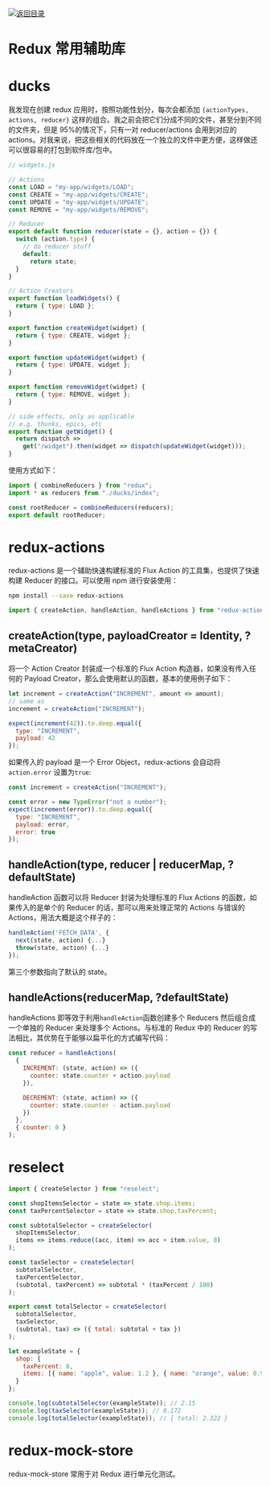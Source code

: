 [![返回目录](https://i.postimg.cc/50XLzC7C/image.png)](https://parg.co/UGZ)

# Redux 常用辅助库

# ducks

我发现在创建 redux 应用时，按照功能性划分，每次会都添加 `{actionTypes, actions, reducer}` 这样的组合。我之前会把它们分成不同的文件，甚至分到不同的文件夹，但是 95%的情况下，只有一对 reducer/actions 会用到对应的 actions。对我来说，把这些相关的代码放在一个独立的文件中更方便，这样做还可以很容易的打包到软件库/包中。

```js
// widgets.js

// Actions
const LOAD = "my-app/widgets/LOAD";
const CREATE = "my-app/widgets/CREATE";
const UPDATE = "my-app/widgets/UPDATE";
const REMOVE = "my-app/widgets/REMOVE";

// Reducer
export default function reducer(state = {}, action = {}) {
  switch (action.type) {
    // do reducer stuff
    default:
      return state;
  }
}

// Action Creators
export function loadWidgets() {
  return { type: LOAD };
}

export function createWidget(widget) {
  return { type: CREATE, widget };
}

export function updateWidget(widget) {
  return { type: UPDATE, widget };
}

export function removeWidget(widget) {
  return { type: REMOVE, widget };
}

// side effects, only as applicable
// e.g. thunks, epics, etc
export function getWidget() {
  return dispatch =>
    get("/widget").then(widget => dispatch(updateWidget(widget)));
}
```

使用方式如下：

```js
import { combineReducers } from "redux";
import * as reducers from "./ducks/index";

const rootReducer = combineReducers(reducers);
export default rootReducer;
```

# redux-actions

redux-actions 是一个辅助快速构建标准的 Flux Action 的工具集，也提供了快速构建 Reducer 的接口。可以使用 npm 进行安装使用：

```sh
npm install --save redux-actions
```

```js
import { createAction, handleAction, handleActions } from "redux-actions";
```

## createAction(type, payloadCreator = Identity, ?metaCreator)

将一个 Action Creator 封装成一个标准的 Flux Action 构造器，如果没有传入任何的 Payload Creator，那么会使用默认的函数，基本的使用例子如下：

```js
let increment = createAction("INCREMENT", amount => amount);
// same as
increment = createAction("INCREMENT");

expect(increment(42)).to.deep.equal({
  type: "INCREMENT",
  payload: 42
});
```

如果传入的 payload 是一个 Error Object，redux-actions 会自动将 `action.error` 设置为`true`:

```js
const increment = createAction("INCREMENT");

const error = new TypeError("not a number");
expect(increment(error)).to.deep.equal({
  type: "INCREMENT",
  payload: error,
  error: true
});
```

## handleAction(type, reducer | reducerMap, ?defaultState)

handleAction 函数可以将 Reducer 封装为处理标准的 Flux Actions 的函数，如果传入的是单个的 Reducer 的话，那可以用来处理正常的 Actions 与错误的 Actions，用法大概是这个样子的：

```js
handleAction('FETCH_DATA', {
  next(state, action) {...}
  throw(state, action) {...}
});
```

第三个参数指向了默认的 state。

## handleActions(reducerMap, ?defaultState)

handleActions 即等效于利用`handleAction`函数创建多个 Reducers 然后组合成一个单独的 Reducer 来处理多个 Actions。与标准的 Redux 中的 Reducer 的写法相比，其优势在于能够以扁平化的方式编写代码：

```js
const reducer = handleActions(
  {
    INCREMENT: (state, action) => ({
      counter: state.counter + action.payload
    }),

    DECREMENT: (state, action) => ({
      counter: state.counter - action.payload
    })
  },
  { counter: 0 }
);
```

# reselect

```js
import { createSelector } from "reselect";

const shopItemsSelector = state => state.shop.items;
const taxPercentSelector = state => state.shop.taxPercent;

const subtotalSelector = createSelector(
  shopItemsSelector,
  items => items.reduce((acc, item) => acc + item.value, 0)
);

const taxSelector = createSelector(
  subtotalSelector,
  taxPercentSelector,
  (subtotal, taxPercent) => subtotal * (taxPercent / 100)
);

export const totalSelector = createSelector(
  subtotalSelector,
  taxSelector,
  (subtotal, tax) => ({ total: subtotal + tax })
);

let exampleState = {
  shop: {
    taxPercent: 8,
    items: [{ name: "apple", value: 1.2 }, { name: "orange", value: 0.95 }]
  }
};

console.log(subtotalSelector(exampleState)); // 2.15
console.log(taxSelector(exampleState)); // 0.172
console.log(totalSelector(exampleState)); // { total: 2.322 }
```

# redux-mock-store

redux-mock-store 常用于对 Redux 进行单元化测试。
